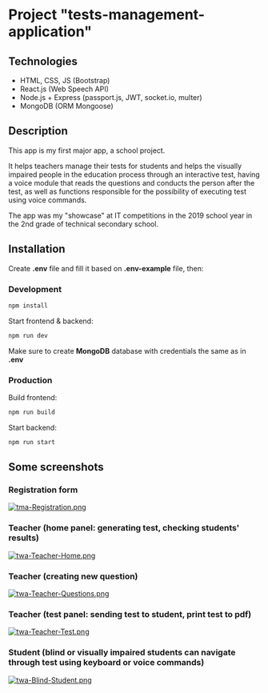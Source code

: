 # Project "tests-management-application"

## Technologies

- HTML, CSS, JS (Bootstrap)
- React.js (Web Speech API)
- Node.js + Express (passport.js, JWT, socket.io, multer)
- MongoDB (ORM Mongoose)

## Description

This app is my first major app, a school project.

It helps teachers manage their tests for students and helps the visually impaired people in the education process through an interactive test, having a voice module that reads the questions and conducts the person after the test, as well as functions responsible for the possibility of executing test using voice commands.

The app was my "showcase" at IT competitions in the 2019 school year in the 2nd grade of technical secondary school.

## Installation

Create **.env** file and fill it based on **.env-example** file, then:

### Development

```bash
npm install
```

Start frontend & backend:

```bash
npm run dev
```

Make sure to create **MongoDB** database with credentials the same as in **.env**

### Production

Build frontend:

```bash
npm run build
```

Start backend:

```bash
npm run start
```

## Some screenshots

### Registration form

[![tma-Registration.png](https://i.postimg.cc/W1MhVX43/tma-Registration.png)](https://postimg.cc/Snxy7LCF)

### Teacher (home panel: generating test, checking students' results)

[![twa-Teacher-Home.png](https://i.postimg.cc/BvjZ6pSH/twa-Teacher-Home.png)](https://postimg.cc/cKNGkQ8L)

### Teacher (creating new question)

[![twa-Teacher-Questions.png](https://i.postimg.cc/Y9sW0RmW/twa-Teacher-Questions.png)](https://postimg.cc/njqzwv2F)

### Teacher (test panel: sending test to student, print test to pdf)

[![twa-Teacher-Test.png](https://i.postimg.cc/ZYC2Cqdk/twa-Teacher-Test.png)](https://postimg.cc/fkQBPDC5)

### Student (blind or visually impaired students can navigate through test using keyboard or voice commands)

[![twa-Blind-Student.png](https://i.postimg.cc/L6RHffBY/twa-Blind-Student.png)](https://postimg.cc/LhCKFJW2)
